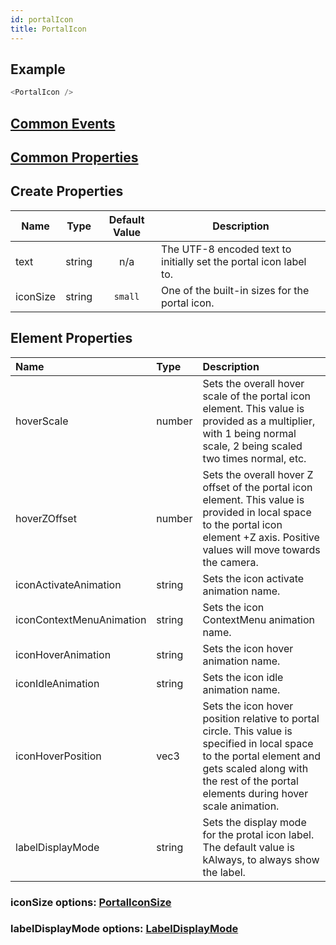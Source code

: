 ```yaml
---
id: portalIcon
title: PortalIcon
---
```


## Example

```javascript
<PortalIcon />
```

## [Common Events](../types/Events.md)

## [Common Properties](../types/Properties.md)

## Create Properties

| Name     | Type   | Default Value | Description                                                       |
| -------- | ------ | :-----------: | ----------------------------------------------------------------- |
| text     | string |      n/a      | The UTF-8 encoded text to initially set the portal icon label to. |
| iconSize | string |    `small`    | One of the built-in sizes for the portal icon.                    |

## Element Properties

| Name                     | Type   | Description                                                                                                                                                                                                   |
| :----------------------- | :----- | :------------------------------------------------------------------------------------------------------------------------------------------------------------------------------------------------------------ |
| hoverScale               | number | Sets the overall hover scale of the portal icon element. This value is provided as a multiplier, with 1 being normal scale, 2 being scaled two times normal, etc.                                             |
| hoverZOffset             | number | Sets the overall hover Z offset of the portal icon element. This value is provided in local space to the portal icon element +Z axis. Positive values will move towards the camera.                           |
| iconActivateAnimation    | string | Sets the icon activate animation name.                                                                                                                                                                        |
| iconContextMenuAnimation | string | Sets the icon ContextMenu animation name.                                                                                                                                                                     |
| iconHoverAnimation       | string | Sets the icon hover animation name.                                                                                                                                                                           |
| iconIdleAnimation        | string | Sets the icon idle animation name.                                                                                                                                                                            |
| iconHoverPosition        | vec3   | Sets the icon hover position relative to portal circle. This value is specified in local space to the portal element and gets scaled along with the rest of the portal elements during hover scale animation. |
| labelDisplayMode         | string | Sets the display mode for the protal icon label. The default value is kAlways, to always show the label.                                                                                                      |

### iconSize options: [PortalIconSize](../types/PortalIconSize.md)

### labelDisplayMode options: [LabelDisplayMode](../types/LabelDisplayMode.md)

